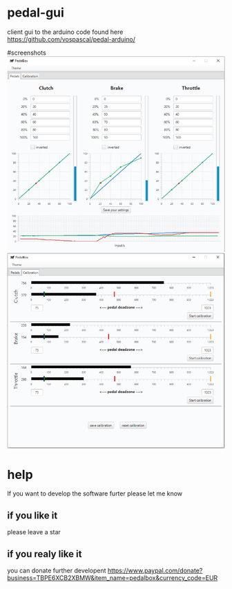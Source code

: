 # pedal-gui
client gui to the arduino code found here https://github.com/vospascal/pedal-arduino/

#screenshots
![Alt text](pedals_tab.png?raw=true "pedals tab")
![Alt text](calibration_tab.png?raw=true "pedals tab")

# help
If you want to develop the software furter please let me know

## if you like it
please leave a star

## if you realy like it
you can donate further developent https://www.paypal.com/donate?business=TBPE6XCB2XBMW&item_name=pedalbox&currency_code=EUR
